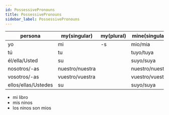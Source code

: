 ```yaml
---
id: PossessivePronouns
title: PossessivePronouns
sidebar_label: PossessivePronouns
---
```


| persona             | my(singular)    | my(plural) | mine(singular)  | mine(plural) |
| ------------------- | --------------- | ---------- | --------------- | ------------ |
| yo                  | mi              | -s         | mio/mia         | -s           |
| tú                  | tu              |            | tuyo/tuya       |              |
| él/ella/Usted       | su              |            | suyo/suya       |              |
| nosotros/-as        | nuestro/nuestra |            | nuestro/nuestra |              |
| vosotros/-as        | vuestro/vuestra |            | vuestro/vuestra |              |
| ellos/ellas/Ustedes | su              |            | suyo/suya       |              |

- mi libro
- mis ninos
- los ninos son mios
